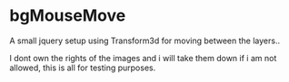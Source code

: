 # bgMouseMove
A small jquery setup using Transform3d for moving between the layers..

I dont own the rights of the images and i will take them down if i am not allowed, this is all for testing purposes. 
